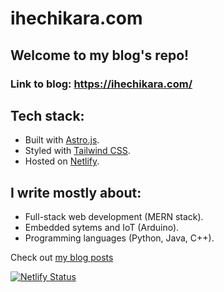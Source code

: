 # ihechikara.com

## Welcome to my blog's repo! 
### Link to blog: https://ihechikara.com/

## Tech stack: 
- Built with [Astro.js](https://astro.build/).
- Styled with [Tailwind CSS](https://tailwindcss.com/).
- Hosted on [Netlify](https://www.netlify.com/).

## I write mostly about:
- Full-stack web development (MERN stack).
- Embedded sytems and IoT (Arduino).
- Programming languages (Python, Java, C++).

Check out [my blog posts](https://ihechikara.com/blog/) 

[![Netlify Status](https://api.netlify.com/api/v1/badges/aa687d64-0414-44ac-99fc-72aaf216535b/deploy-status)](https://app.netlify.com/sites/ihechikara-blog-prod/deploys)
